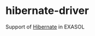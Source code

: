 # hibernate-driver
Support of [Hibernate](https://en.wikipedia.org/wiki/Hibernate_(framework)) in EXASOL
